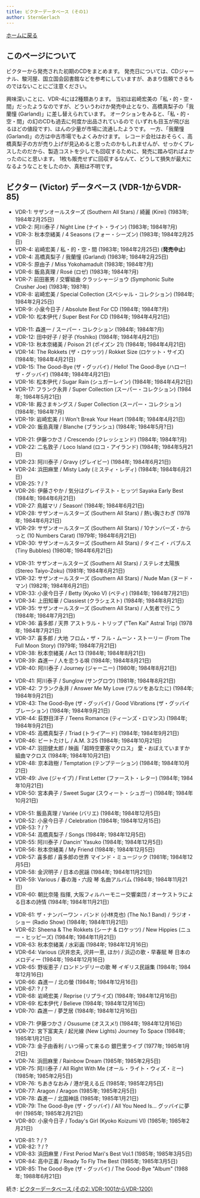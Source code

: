 ```yaml
---
title: ビクターデータベース (その1)
author: SternGerlach
---
```


<!--
 pandoc -s -f markdown -t html5 --mathjax --css ./style.css ./victor-db-1.md -o ./victor-db-1.html
-->

[ホームに戻る](../index.html)

## このページについて

ビクターから発売された初期のCDをまとめます。
発売日については、CDジャーナル、駿河屋、国立国会図書館などを参考にしていますが、あまり信頼できるものではないことにご注意ください。

興味深いことに、VDR-4には2種類あります。
当初は岩崎宏美の「私・的・空・間」だったようなのですが、どういうわけか発売中止となり、高橋真梨子の「我蘭憧 (Garland)」に差し替えられています。
オークションをみると、「私・的・空・間」の幻のCDも過去に何度か出品されているので (いずれも目玉が飛び出るほどの値段です)、ほんの少量が市場に流通したようです。
一方、「我蘭憧 (Garland)」の方は中古市場でもよくみかけます。
レコード会社はおそらく、高橋真梨子の方が売り上げが見込めると思ったのかもしれませんが、せっかくプレスしたのだから、製造コストを少しでも回収するために、発売に踏み切ればよかったのにと思います。
1枚も販売せずに回収するなんて、どうして損失が最大になるようなことをしたのか、真相は不明です。

## ビクター (Victor) データベース (VDR-1からVDR-85)

* VDR-1: サザンオールスターズ (Southern All Stars) / 綺麗 (Kirei) (1983年; 1984年2月25日)
* VDR-2: 阿川泰子 / Night Line (ナイト・ライン) (1983年; 1984年?月)
* VDR-3: 秋本奈緒美 / 4 Seasons (フォー・シーズン) (1983年; 1984年2月25日)
* VDR-4: 岩崎宏美 / 私・的・空・間 (1983年; 1984年2月25日) (**発売中止**)
* VDR-4: 高橋真梨子 / 我蘭憧 (Garland) (1983年; 1984年2月25日)
* VDR-5: 原由子 / Miss Yokohamadult (1983年; 1984年?月)
* VDR-6: 飯島真理 / Rosé (ロゼ) (1983年; 1984年?月)
* VDR-7: 前田憲男 / 交響組曲 クラッシャージョウ (Symphonic Suite Crusher Joe) (1983年; 198?年)
* VDR-8: 岩崎宏美 / Special Collection (スペシャル・コレクション) (1984年; 1984年2月25日)
* VDR-9: 小泉今日子 / Absolute Best For CD (1984年; 1984年?月)
* VDR-10: 松本伊代 / Super Best For CD (1984年; 1984年4月21日)

<!-- -->

* VDR-11: 森進一 / スーパー・コレクション (1984年; 1984年?月)
* VDR-12: 田中好子 / 好子 (Yoshiko) (1984年; 1984年4月21日)
* VDR-13: 秋本奈緒美 / Poison 21 (ポイズン 21) (1984年; 1984年4月21日)
* VDR-14: The Rokkets (ザ・ロケッツ) / Rokket Size (ロケット・サイズ) (1984年; 1984年4月21日)
* VDR-15: The Good-Bye (ザ・グッバイ) / Hello! The Good-Bye (ハロー! ザ・グッバイ) (1984年; 1984年4月21日)
* VDR-16: 松本伊代 / Sugar Rain (シュガーレイン) (1984年; 1984年4月21日)
* VDR-17: フランク永井 / Super Collection (スーパー・コレクション) (1984年; 1984年5月21日)
* VDR-18: 殿さまキングス / Super Collection (スーパー・コレクション) (1984年; 1984年?月)
* VDR-19: 岩崎宏美 / I Won't Break Your Heart (1984年; 1984年4月21日)
* VDR-20: 飯島真理 / Blanche (ブランシュ) (1984年; 1984年5月?日)

<!-- -->

* VDR-21: 伊藤つかさ / Crescendo (クレッシェンド) (1984年; 1984年?月)
* VDR-22: 二名敦子 / Loco Island (ロコ・アイランド) (1984年; 1984年5月21日)
* VDR-23: 阿川泰子 / Gravy (グレイビー) (1984年; 1984年6月21日)
* VDR-24: 浜田麻里 / Misty Lady (ミスティ・レディ) (1984年; 1984年6月21日)
* VDR-25: ? / ?
* VDR-26: 伊藤さやか / 気分はグレイテスト・ヒッツ! Sayaka Early Best (1984年; 1984年6月21日)
* VDR-27: 鳥越マリ / Season! (1984年; 1984年6月21日)
* VDR-28: サザンオールスターズ (Southern All Stars) / 熱い胸さわぎ (1978年; 1984年6月21日)
* VDR-29: サザンオールスターズ (Southern All Stars) / 10ナンバーズ・からっと (10 Numbers Carat) (1979年; 1984年6月21日)
* VDR-30: サザンオールスターズ (Southern All Stars) / タイニイ・バブルス (Tiny Bubbles) (1980年; 1984年6月21日)

<!-- -->

* VDR-31: サザンオールスターズ (Southern All Stars) / ステレオ太陽族 (Stereo Taiyo-Zoku) (1981年; 1984年6月21日)
* VDR-32: サザンオールスターズ (Southern All Stars) / Nude Man (ヌード・マン) (1982年; 1984年6月21日)
* VDR-33: 小泉今日子 / Betty (Kyoko V) (ベティ) (1984年; 1984年7月21日)
* VDR-34: 上田知華 / Classiest (クラシェスト) (1984年; 1984年8月21日)
* VDR-35: サザンオールスターズ (Southern All Stars) / 人気者で行こう (1984年; 1984年7月21日)
* VDR-36: 喜多郎 / 天界 アストラル・トリップ ("Ten Kai" Astral Trip) (1978年; 1984年7月21日)
* VDR-37: 喜多郎 / 大地 フロム・ザ・フル・ムーン・ストーリー (From The Full Moon Story) (1979年; 1984年7月21日)
* VDR-38: 秋本奈緒美 / Act 13 (1984年; 1984年8月21日)
* VDR-39: 森進一 / 人を恋うる唄 (1984年; 1984年8月21日)
* VDR-40: 阿川泰子 / Journey (ジャーニー) (1980年; 1984年8月21日)

<!-- -->

* VDR-41: 阿川泰子 / Sunglow (サングロウ) (1981年; 1984年8月21日)
* VDR-42: フランク永井 / Answer Me My Love (ワルツをあなたに) (1984年; 1984年9月21日)
* VDR-43: The Good-Bye (ザ・グッバイ) / Good Vibrations (ザ・グッバイブレーション) (1984年; 1984年9月21日)
* VDR-44: 荻野目洋子 / Teens Romance (ティーンズ・ロマンス) (1984年; 1984年9月21日)
* VDR-45: 高橋真梨子 / Triad (トライアード) (1984年; 1984年9月21日)
* VDR-46: ビートたけし / A.M. 3:25 (1984年; 1984年10月21日)
* VDR-47: 羽田健太郎 / 映画「超時空要塞マクロス」 愛・おぼえていますか 組曲マクロス (1984年; 1984年10月21日)
* VDR-48: 京本政樹 / Temptation (テンプテーション) (1984年; 1984年10月21日)
* VDR-49: Jive (ジャイブ) / First Letter (ファースト・レター) (1984年; 1984年10月21日)
* VDR-50: 宮本典子 / Sweet Sugar (スウィート・シュガー) (1984年; 1984年10月21日)

<!-- -->

* VDR-51: 飯島真理 / Variée (バリエ) (1984年; 1984年12月5日)
* VDR-52: 小泉今日子 / Celebration (1984年; 1984年12月15日)
* VDR-53: ? / ?
* VDR-54: 高橋真梨子 / Songs (1984年; 1984年12月5日)
* VDR-55: 阿川泰子 / Dancin' Yasuko (1984年; 1984年12月5日)
* VDR-56: 秋本奈緒美 / My Friend (1984年; 1984年12月5日)
* VDR-57: 喜多郎 / 喜多郎の世界 マインド・ミュージック (1981年; 1984年12月5日)
* VDR-58: 金沢明子 / 日本の民謡 (1984年; 1984年11月21日)
* VDR-59: Various / 春の海・六段 琴 名曲アルバム (1984年; 1984年11月21日)
* VDR-60: 朝比奈隆 指揮, 大阪フィルハーモニー交響楽団 / オーケストラによる日本の詩情 (1984年; 1984年11月21日)

<!-- -->

* VDR-61: ザ・ナンバーワン・バンド (小林克也) (The No.1 Band) / ラジオ・ショー (Radio Show) (1984年; 1984年11月21日)
* VDR-62: Sheena & The Rokkets (シーナ & ロケッツ) / New Hippies (ニュー・ヒッピーズ) (1984年; 1984年11月21日)
* VDR-63: 秋本奈緒美 / 水彩画 (1984年; 1984年12月16日)
* VDR-64: Various (沢井忠夫, 沢井一恵, ほか) / 浜辺の歌・早春賦 琴 日本のメロディー (1984年; 1984年12月16日)
* VDR-65: 野坂恵子 / ロンドンデリーの歌 琴 イギリス民謡集 (1984年; 1984年12月16日)
* VDR-66: 森進一 / 北の螢 (1984年; 1984年12月16日)
* VDR-67: ? / ?
* VDR-68: 岩崎宏美 / Reprise (リプライズ) (1984年; 1984年12月16日)
* VDR-69: 松本伊代 / Believe (1984年; 1984年12月16日)
* VDR-70: 森進一 / 夢芝居 (1984年; 1984年12月16日)

<!-- -->

* VDR-71: 伊藤つかさ / Osusume (オススメ!) (1984年; 1984年12月16日)
* VDR-72: 宮下富実夫 / 起光線 (New Lights) Journey To Space (1984年; 1985年1月21日)
* VDR-73: 金子由香利 / いつ帰って来るの 銀巴里ライブ (1977年; 1985年1月21日)
* VDR-74: 浜田麻里 / Rainbow Dream (1985年; 1985年2月5日)
* VDR-75: 阿川泰子 / All Right With Me (オール・ライト・ウィズ・ミー) (1985年; 1985年2月5日)
* VDR-76: ちあきなおみ / 港が見える丘 (1985年; 1985年2月5日)
* VDR-77: Aragon / Aragon (1985年; 1985年2月5日)
* VDR-78: 森進一 / 北国神話 (1985年; 1985年1月21日)
* VDR-79: The Good-Bye (ザ・グッバイ) / All You Need Is... グッバイに夢中! (1985年; 1985年2月21日)
* VDR-80: 小泉今日子 / Today's Girl (Kyoko Koizumi VI) (1985年; 1985年2月21日)

<!-- -->

* VDR-81: ? / ?
* VDR-82: ? / ?
* VDR-83: 浜田麻里 / First Period Mari's Best Vol.1 (1985年; 1985年3月5日)
* VDR-84: 高中正義 / Ready To Fly The Best (1985年; 1985年3月5日)
* VDR-85: The Good-Bye (ザ・グッバイ) / The Good-Bye "Album" (1988年; 1988年6月21日)

<!-- -->

続き: [ビクターデータベース (その2: VDR-1001からVDR-1200)](./victor-db-2.html)
